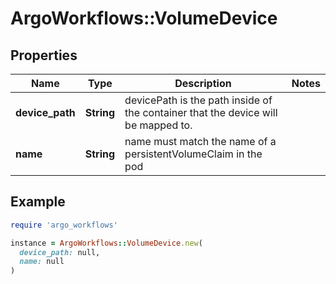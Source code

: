 # ArgoWorkflows::VolumeDevice

## Properties

| Name | Type | Description | Notes |
| ---- | ---- | ----------- | ----- |
| **device_path** | **String** | devicePath is the path inside of the container that the device will be mapped to. |  |
| **name** | **String** | name must match the name of a persistentVolumeClaim in the pod |  |

## Example

```ruby
require 'argo_workflows'

instance = ArgoWorkflows::VolumeDevice.new(
  device_path: null,
  name: null
)
```

